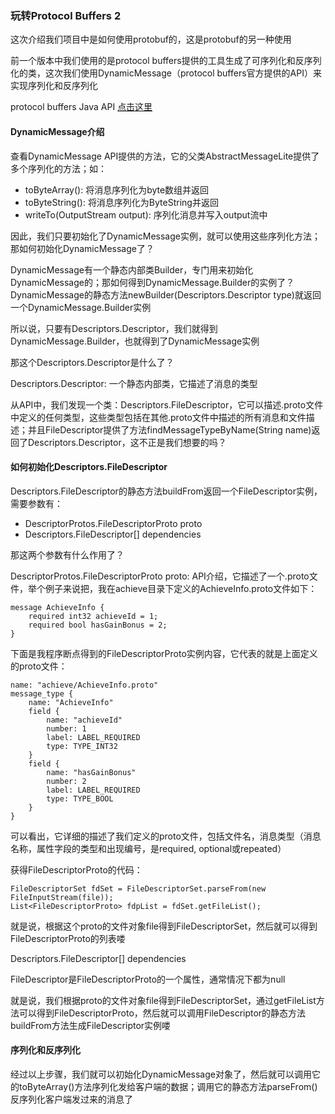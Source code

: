 ### 玩转Protocol Buffers 2

这次介绍我们项目中是如何使用protobuf的，这是protobuf的另一种使用

前一个版本中我们使用的是protocol buffers提供的工具生成了可序列化和反序列化的类，这次我们使用DynamicMessage（protocol buffers官方提供的API）来实现序列化和反序列化

protocol buffers Java API [点击这里](https://developers.google.com/protocol-buffers/docs/reference/java/)

#### DynamicMessage介绍

查看DynamicMessage API提供的方法，它的父类AbstractMessageLite提供了多个序列化的方法；如：
* toByteArray(): 将消息序列化为byte数组并返回
* toByteString(): 将消息序列化为ByteString并返回
* writeTo(OutputStream output): 序列化消息并写入output流中

因此，我们只要初始化了DynamicMessage实例，就可以使用这些序列化方法；那如何初始化DynamicMessage了？

DynamicMessage有一个静态内部类Builder，专门用来初始化DynamicMessage的；那如何得到DynamicMessage.Builder的实例了？DynamicMessage的静态方法newBuilder(Descriptors.Descriptor type)就返回一个DynamicMessage.Builder实例

所以说，只要有Descriptors.Descriptor，我们就得到DynamicMessage.Builder，也就得到了DynamicMessage实例

那这个Descriptors.Descriptor是什么了？

Descriptors.Descriptor: 一个静态内部类，它描述了消息的类型

从API中，我们发现一个类：Descriptors.FileDescriptor，它可以描述.proto文件中定义的任何类型，这些类型包括在其他.proto文件中描述的所有消息和文件描述；并且FileDescriptor提供了方法findMessageTypeByName(String name)返回了Descriptors.Descriptor，这不正是我们想要的吗？

#### 如何初始化Descriptors.FileDescriptor

Descriptors.FileDescriptor的静态方法buildFrom返回一个FileDescriptor实例，需要参数有：
* DescriptorProtos.FileDescriptorProto proto
* Descriptors.FileDescriptor[] dependencies

那这两个参数有什么作用了？

DescriptorProtos.FileDescriptorProto proto: API介绍，它描述了一个.proto文件，举个例子来说把，我在achieve目录下定义的AchieveInfo.proto文件如下：

    message AchieveInfo {
        required int32 achieveId = 1;
        required bool hasGainBonus = 2;
    }

下面是我程序断点得到的FileDescriptorProto实例内容，它代表的就是上面定义的proto文件：

    name: "achieve/AchieveInfo.proto"
    message_type {
        name: "AchieveInfo"
        field {
            name: "achieveId"
            number: 1
            label: LABEL_REQUIRED
            type: TYPE_INT32
        }
        field {
            name: "hasGainBonus"
            number: 2
            label: LABEL_REQUIRED
            type: TYPE_BOOL
        }
    }

可以看出，它详细的描述了我们定义的proto文件，包括文件名，消息类型（消息名称，属性字段的类型和出现编号，是required, optional或repeated）

获得FileDescriptorProto的代码：

    FileDescriptorSet fdSet = FileDescriptorSet.parseFrom(new FileInputStream(file));
    List<FileDescriptorProto> fdpList = fdSet.getFileList();

就是说，根据这个proto的文件对象file得到FileDescriptorSet，然后就可以得到FileDescriptorProto的列表喽

Descriptors.FileDescriptor[] dependencies

FileDescriptor是FileDescriptorProto的一个属性，通常情况下都为null

就是说，我们根据proto的文件对象file得到FileDescriptorSet，通过getFileList方法可以得到FileDescriptorProto，然后就可以调用FileDescriptor的静态方法buildFrom方法生成FileDescriptor实例喽

#### 序列化和反序列化

经过以上步骤，我们就可以初始化DynamicMessage对象了，然后就可以调用它的toByteArray()方法序列化发给客户端的数据；调用它的静态方法parseFrom()反序列化客户端发过来的消息了

